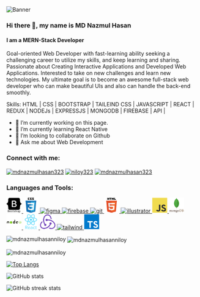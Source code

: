<img src="https://drive.google.com/file/d/1Ut8fXRgjYR_AkSiuN5AtdSHobR9zMdw-/view?usp=sharing" alt="Banner" />

### Hi there 👋, my name is MD Nazmul Hasan
#### I am a MERN-Stack Developer


Goal-oriented Web Developer with fast-learning ability seeking a challenging career to utilize my skills, and keep learning and sharing. Passionate about Creating Interactive Applications and Developed Web Applications. Interested to take on new challenges and learn new technologies. My ultimate goal is to become an awesome full-stack web developer who can make beautiful Uls and also can handle the back-end smoothly.

Skills: HTML | CSS | BOOTSTRAP | TAILEIND CSS | JAVASCRIPT | REACT | REDUX | NODEJs | EXPRESSJS | MONGODB | FIREBASE | API |

- 🔭 I’m currently working on this page. 
- 🌱 I’m currently learning React Native 
- 👯 I’m looking to collaborate on Github 
- 💬 Ask me about Web Development 


<h3 align="left">Connect with me:</h3>
<p align="left">
<a href="https://linkedin.com/in/mdnazmulhasan323" target="blank"><img align="center" src="https://raw.githubusercontent.com/rahuldkjain/github-profile-readme-generator/master/src/images/icons/Social/linked-in-alt.svg" alt="mdnazmulhasan323" height="30" width="40" /></a>
<a href="https://fb.com/niloy323" target="blank"><img align="center" src="https://raw.githubusercontent.com/rahuldkjain/github-profile-readme-generator/master/src/images/icons/Social/facebook.svg" alt="niloy323" height="30" width="40" /></a>
<a href="https://instagram.com/mdnazmulhasan323" target="blank"><img align="center" src="https://raw.githubusercontent.com/rahuldkjain/github-profile-readme-generator/master/src/images/icons/Social/instagram.svg" alt="mdnazmulhasan323" height="30" width="40" /></a>
</p>

<h3 align="left">Languages and Tools:</h3>
<p align="left"> <a href="https://getbootstrap.com" target="_blank" rel="noreferrer"> <img src="https://raw.githubusercontent.com/devicons/devicon/master/icons/bootstrap/bootstrap-plain-wordmark.svg" alt="bootstrap" width="40" height="40"/> </a> <a href="https://www.w3schools.com/css/" target="_blank" rel="noreferrer"> <img src="https://raw.githubusercontent.com/devicons/devicon/master/icons/css3/css3-original-wordmark.svg" alt="css3" width="40" height="40"/> </a> <a href="https://www.figma.com/" target="_blank" rel="noreferrer"> <img src="https://www.vectorlogo.zone/logos/figma/figma-icon.svg" alt="figma" width="40" height="40"/> </a> <a href="https://firebase.google.com/" target="_blank" rel="noreferrer"> <img src="https://www.vectorlogo.zone/logos/firebase/firebase-icon.svg" alt="firebase" width="40" height="40"/> </a> <a href="https://git-scm.com/" target="_blank" rel="noreferrer"> <img src="https://www.vectorlogo.zone/logos/git-scm/git-scm-icon.svg" alt="git" width="40" height="40"/> </a> <a href="https://www.w3.org/html/" target="_blank" rel="noreferrer"> <img src="https://raw.githubusercontent.com/devicons/devicon/master/icons/html5/html5-original-wordmark.svg" alt="html5" width="40" height="40"/> </a> <a href="https://www.adobe.com/in/products/illustrator.html" target="_blank" rel="noreferrer"> <img src="https://www.vectorlogo.zone/logos/adobe_illustrator/adobe_illustrator-icon.svg" alt="illustrator" width="40" height="40"/> </a> <a href="https://developer.mozilla.org/en-US/docs/Web/JavaScript" target="_blank" rel="noreferrer"> <img src="https://raw.githubusercontent.com/devicons/devicon/master/icons/javascript/javascript-original.svg" alt="javascript" width="40" height="40"/> </a> <a href="https://www.mongodb.com/" target="_blank" rel="noreferrer"> <img src="https://raw.githubusercontent.com/devicons/devicon/master/icons/mongodb/mongodb-original-wordmark.svg" alt="mongodb" width="40" height="40"/> </a> <a href="https://nodejs.org" target="_blank" rel="noreferrer"> <img src="https://raw.githubusercontent.com/devicons/devicon/master/icons/nodejs/nodejs-original-wordmark.svg" alt="nodejs" width="40" height="40"/> </a> <a href="https://reactjs.org/" target="_blank" rel="noreferrer"> <img src="https://raw.githubusercontent.com/devicons/devicon/master/icons/react/react-original-wordmark.svg" alt="react" width="40" height="40"/> </a> <a href="https://redux.js.org" target="_blank" rel="noreferrer"> <img src="https://raw.githubusercontent.com/devicons/devicon/master/icons/redux/redux-original.svg" alt="redux" width="40" height="40"/> </a> <a href="https://tailwindcss.com/" target="_blank" rel="noreferrer"> <img src="https://www.vectorlogo.zone/logos/tailwindcss/tailwindcss-icon.svg" alt="tailwind" width="40" height="40"/> </a> <a href="https://www.typescriptlang.org/" target="_blank" rel="noreferrer"> <img src="https://raw.githubusercontent.com/devicons/devicon/master/icons/typescript/typescript-original.svg" alt="typescript" width="40" height="40"/> </a> </p>

<p><img align="left" src="https://github-readme-stats.vercel.app/api/top-langs?username=mdnazmulhasanniloy&show_icons=true&locale=en&layout=compact" alt="mdnazmulhasanniloy" /></p>

<p>&nbsp;<img align="center" src="https://github-readme-stats.vercel.app/api?username=mdnazmulhasanniloy&show_icons=true&locale=en" alt="mdnazmulhasanniloy" /></p>

<p><img align="center" src="https://github-readme-streak-stats.herokuapp.com/?user=mdnazmulhasanniloy&" alt="mdnazmulhasanniloy" /></p>



[![Top Langs](https://github-readme-stats.vercel.app/api/top-langs/?username=mdnazmulhasanniloy)](https://github.com/anuraghazra/github-readme-stats)

![GitHub stats](https://github-readme-stats.vercel.app/api?username=mdnazmulhasanniloy&show_icons=true)  

![GitHub streak stats](https://streak-stats.demolab.com/?user=mdnazmulhasanniloy)  

